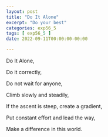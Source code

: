 ```yaml
---
layout: post
title: "Do It Alone"
excerpt: "Do your best"
categories: exp56_5
tags: [ exp56_5 ]
date: 2022-09-11T00:00:00-00:00

---
```


Do It Alone,

Do it correctly,

Do not wait for anyone,

Climb slowly and steadily,

If the ascent is steep, create a gradient,

Put constant effort and lead the way,

Make a difference in this world.
